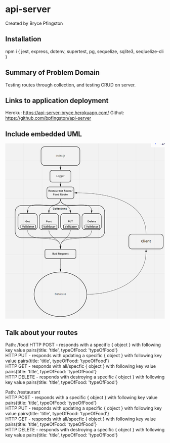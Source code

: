 # api-server
Created by Bryce Pfingston

## Installation  
npm i { jest, express, dotenv, supertest, pg, sequelize, sqlite3, seqluelize-cli }  
  
## Summary of Problem Domain  
Testing routes through collection, and testing CRUD on server.


## Links to application deployment  
 
Heroku: https://api-server-bryce.herokuapp.com/
Githut: https://github.com/bpfingston/api-server
  
## Include embedded UML
![embedded UML](./images/devpath.png)

## Talk about your routes

Path: /food
HTTP POST - responds with a specific { object } with following key value pairs{title: 'title', typeOfFood: 'typeOfFood'}  
HTTP PUT - responds with updating a specific { object } with following key value pairs{title: 'title', typeOfFood: 'typeOfFood'}  
HTTP GET - responds with all/specfic { object } with following key value pairs{title: 'title', typeOfFood: 'typeOfFood'}  
HTTP DELETE - responds with destroying a specific { object } with following key value pairs{title: 'title', typeOfFood: 'typeOfFood'}  

Path: /restaurant  
HTTP POST - responds with a specific { object } with following key value pairs{title: 'title', typeOfFood: 'typeOfFood'}  
HTTP PUT - responds with updating a specific { object } with following key value pairs{title: 'title', typeOfFood: 'typeOfFood'}  
HTTP GET - responds with all/specfic { object } with following key value pairs{title: 'title', typeOfFood: 'typeOfFood'}  
HTTP DELETE - responds with destroying a specific { object } with following key value pairs{title: 'title', typeOfFood: 'typeOfFood'}
